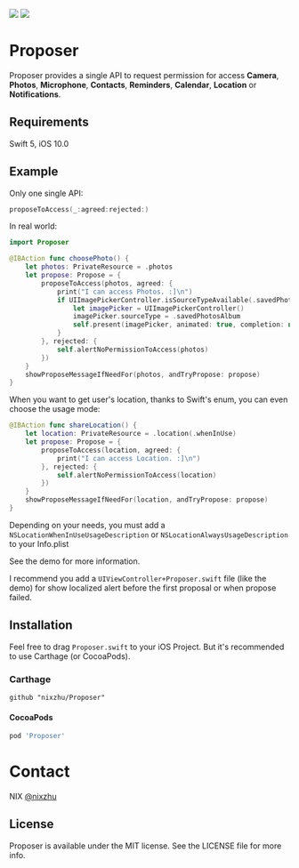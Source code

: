 <p>
<a href="http://cocoadocs.org/docsets/Proposer"><img src="https://img.shields.io/cocoapods/v/Proposer.svg?style=flat"></a>
<a href="https://github.com/Carthage/Carthage/"><img src="https://img.shields.io/badge/Carthage-compatible-4BC51D.svg?style=flat"></a>
</p>

# Proposer

Proposer provides a single API to request permission for access **Camera**, **Photos**, **Microphone**, **Contacts**, **Reminders**, **Calendar**, **Location** or **Notifications**.

## Requirements

Swift 5, iOS 10.0

## Example

Only one single API:

```swift
proposeToAccess(_:agreed:rejected:)
```

In real world:

```swift
import Proposer
```

```swift
@IBAction func choosePhoto() {
    let photos: PrivateResource = .photos
    let propose: Propose = {
        proposeToAccess(photos, agreed: {
            print("I can access Photos. :]\n")
            if UIImagePickerController.isSourceTypeAvailable(.savedPhotosAlbum) {
                let imagePicker = UIImagePickerController()
                imagePicker.sourceType = .savedPhotosAlbum
                self.present(imagePicker, animated: true, completion: nil)
            }
        }, rejected: {
            self.alertNoPermissionToAccess(photos)
        })
    }
    showProposeMessageIfNeedFor(photos, andTryPropose: propose)
}
```

When you want to get user's location, thanks to Swift's enum, you can even choose the usage mode:

```swift
@IBAction func shareLocation() {
    let location: PrivateResource = .location(.whenInUse)
    let propose: Propose = {
        proposeToAccess(location, agreed: {
            print("I can access Location. :]\n")
        }, rejected: {
            self.alertNoPermissionToAccess(location)
        })
    }
    showProposeMessageIfNeedFor(location, andTryPropose: propose)
}
```

Depending on your needs, you must add a `NSLocationWhenInUseUsageDescription` or `NSLocationAlwaysUsageDescription` to your Info.plist

See the demo for more information.

I recommend you add a `UIViewController+Proposer.swift` file (like the demo) for show localized alert before the first proposal or when propose failed.

## Installation

Feel free to drag `Proposer.swift` to your iOS Project. But it's recommended to use Carthage (or CocoaPods).

### Carthage

```ogdl
github "nixzhu/Proposer"
```

#### CocoaPods

```ruby
pod 'Proposer'
```

# Contact

NIX [@nixzhu](https://twitter.com/nixzhu)

## License

Proposer is available under the MIT license. See the LICENSE file for more info.

